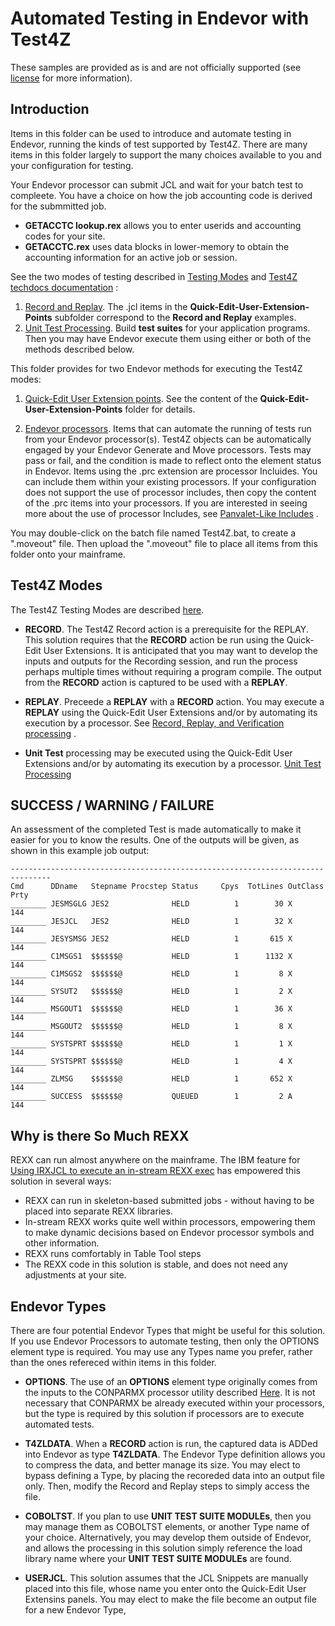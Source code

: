 # Automated Testing in Endevor with Test4Z

These samples are provided as is and are not officially supported (see [license](https://github.com/BroadcomMFD/broadcom-product-scripts/blob/main/LICENSE
) for more information).

## Introduction

Items in this folder can be used to introduce and automate testing in Endevor, running the kinds of test supported by Test4Z.  There are many items in this folder largely to support the many choices available to you and your configuration for testing.

Your Endevor processor can submit JCL and wait for your batch test to compleete. You have a choice on how the job accounting code is derived for the submmitted job. 
- **GETACCTC lookup.rex**
 allows you to enter userids and accounting codes for your site.
- **GETACCTC.rex** uses data blocks in lower-memory to obtain the accounting information for an active job or session.


See the two modes of testing described in [Testing Modes](https://techdocs.broadcom.com/us/en/ca-mainframe-software/devops/test4z/1-0/administrating/define-options-for-unit-and-record-and-replay.html) and [Test4Z techdocs documentation](https://techdocs.broadcom.com/us/en/ca-mainframe-software/devops/test4z/1-0.html) :

1. [Record and Replay](https://techdocs.broadcom.com/us/en/ca-mainframe-software/devops/test4z/1-0/administrating/record-replay-and-verification-processing.html). The .jcl items in the **Quick-Edit-User-Extension-Points** subfolder correspond to the **Record and Replay** examples.
2. [Unit Test Processing](https://techdocs.broadcom.com/us/en/ca-mainframe-software/devops/test4z/1-0/administrating/unit-test-processing.html). Build **test suites** for your application programs. Then you may have Endevor execute them using either or both of the methods described below. 



This folder provides for two Endevor methods for executing the Test4Z modes:

1. [Quick-Edit User Extension points](https://techdocs.broadcom.com/us/en/ca-mainframe-software/devops/ca-endevor-software-change-manager/19-0/using/quick-edit-option/quick-edit-user-extension-points.html). 
See the content of the **Quick-Edit-User-Extension-Points** folder for details.

2. [Endevor processors](https://techdocs.broadcom.com/us/en/ca-mainframe-software/devops/ca-endevor-software-change-manager/19-0/administrating/processors.html).   Items that can automate the running of tests run from your Endevor processor(s). Test4Z objects can be automatically engaged by your Endevor Generate and Move processors. Tests may pass or fail, and the condition is made to reflect onto the element status in Endevor. Items using the .prc extension are processor Incluides. You can include them within your existing processors. If your configuration does not support the use of processor includes, then copy the content of the .prc items into your processors. If you are interested in seeing more about the use of processor Includes, see [Panvalet-Like Includes](https://community.broadcom.com/viewdocument/panvalet-like-includes?CommunityKey=592eb6c9-73f7-460f-9aa9-e5194cdafcd2&tab=librarydocuments) .

You may double-click on the batch file named Test4Z.bat, to create a ".moveout" file. Then upload the ".moveout" file to place all items from this folder onto your mainframe. 

## Test4Z Modes


The Test4Z Testing Modes are described [here](https://techdocs.broadcom.com/us/en/ca-mainframe-software/devops/test4z/1-0/administrating/define-options-for-unit-and-record-and-replay.html). 


- **RECORD**. The Test4Z Record action is a prerequisite for the REPLAY. This solution requires that the **RECORD** action  be run using the Quick-Edit User Extensions. It is anticipated that you may want to develop the inputs and outputs for the Recording session, and run the process perhaps multiple times without requiring a program compile. The output from the **RECORD** action is captured to be used with a **REPLAY**.


- **REPLAY**.  Preceede a **REPLAY** with a **RECORD** action. You may execute a **REPLAY** using the Quick-Edit User Extensions and/or by automating its execution by a processor.  See [Record, Replay, and Verification processing](https://techdocs.broadcom.com/us/en/ca-mainframe-software/devops/test4z/1-0/administrating/record-replay-and-verification-processing.html) .


- **Unit Test** processing may be executed using the Quick-Edit User Extensions and/or by automating its execution by a processor.  [Unit Test Processing](https://techdocs.broadcom.com/us/en/ca-mainframe-software/devops/test4z/1-0/administrating/unit-test-processing.html)

## SUCCESS / WARNING / FAILURE

An assessment of the completed Test is made automatically to make it easier for you to know the results. One of the outputs will be given, as shown in this example job output: 

    -------------------------------------------------------------------------------
    Cmd      DDname   Stepname Procstep Status     Cpys  TotLines OutClass Prty    
    ________ JESMSGLG JES2              HELD          1        30 X         144   
    ________ JESJCL   JES2              HELD          1        32 X         144   
    ________ JESYSMSG JES2              HELD          1       615 X         144   
    ________ C1MSGS1  $$$$$$@           HELD          1      1132 X         144   
    ________ C1MSGS2  $$$$$$@           HELD          1         8 X         144   
    ________ SYSUT2   $$$$$$@           HELD          1         2 X         144   
    ________ MSGOUT1  $$$$$$@           HELD          1        36 X         144   
    ________ MSGOUT2  $$$$$$@           HELD          1         8 X         144   
    ________ SYSTSPRT $$$$$$@           HELD          1         1 X         144   
    ________ SYSTSPRT $$$$$$@           HELD          1         4 X         144   
    ________ ZLMSG    $$$$$$@           HELD          1       652 X         144   
    ________ SUCCESS  $$$$$$@           QUEUED        1         2 A         144   
    
  

## Why is there So Much REXX

REXX can run almost anywhere on the mainframe. The IBM feature for [Using IRXJCL to execute an in-stream REXX exec](https://www.ibm.com/docs/en/zos/2.5.0?topic=routine-using-irxjcl-execute-in-stream-rexx-exec) has empowered this solution in several ways:

- REXX can run in skeleton-based submitted jobs - without having to be placed into separate REXX libraries.
- In-stream REXX works quite well within processors, empowering them to make dynamic decisions based on Endevor processor symbols and other information.
- REXX runs comfortably in Table Tool steps 
- The REXX code in this solution is stable, and does not need any adjustments at your site.


## Endevor Types

There are four potential Endevor Types that might be useful for this solution. If you use Endevor Processors to automate testing, then only the OPTIONS element type is required. You may use any Types name you prefer, rather than the ones refereced within items in this folder. 

- **OPTIONS**. The use of an **OPTIONS** element type originally comes from the inputs to the CONPARMX processor utility described [Here](https://techdocs.broadcom.com/us/en/ca-mainframe-software/devops/ca-endevor-software-change-manager/19-0/administrating/processors/processor-utilities/conparmx-utility.html). It is not necessary that CONPARMX be already executed within your processors, but the type is required by this solution if processors are to execute automated tests.


- **T4ZLDATA**.  When a **RECORD** action is run, the captured data is ADDed into Endevor as type **T4ZLDATA**. The Endevor Type definition allows you to compress the data, and better manage its size. You may elect to bypass defining a Type, by placing the recoreded data into an output file only. Then, modify the Record and Replay steps to simply access the file.  


- **COBOLTST**.  If you plan to use **UNIT TEST SUITE MODULEs**, then you may manage them as COBOLTST elements, or another Type name of your choice. Alternatively, you may develop them outside of Endevor, and allows the processing in this solution simply reference the load library name where your **UNIT TEST SUITE MODULEs** are found.

- **USERJCL**.  This solution assumes that the JCL Snippets are manually placed into this file, whose name you enter onto the Quick-Edit User Extensins panels. You may elect to make the file become an output file for a new Endevor Type,


